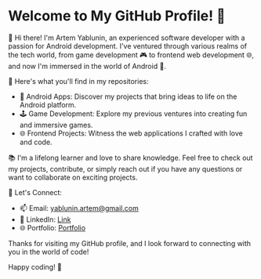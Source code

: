 # Welcome to My GitHub Profile! 👋

🚀 Hi there! I'm Artem Yablunin, an experienced software developer with a passion for Android development. I've ventured through various realms of the tech world, from game development 🎮 to frontend web development 🌐, and now I'm immersed in the world of Android 📱.

🌟 Here's what you'll find in my repositories:

- 📱 Android Apps: Discover my projects that bring ideas to life on the Android platform.
- 🕹️ Game Development: Explore my previous ventures into creating fun and immersive games.
- 🌐 Frontend Projects: Witness the web applications I crafted with love and code.

📚 I'm a lifelong learner and love to share knowledge. Feel free to check out my projects, contribute, or simply reach out if you have any questions or want to collaborate on exciting projects.

💬 Let's Connect:
- 📫 Email: yablunin.artem@gmail.com
- 💼 LinkedIn: [Link](https://www.linkedin.com/in/artem-yablunin)
- 🌐 Portfolio: [Portfolio](https://www.yourwebsite.com)

Thanks for visiting my GitHub profile, and I look forward to connecting with you in the world of code!

Happy coding! 🚀
